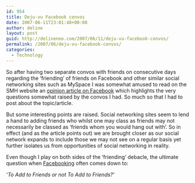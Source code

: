 ```yaml
---
id: 954
title: Deju-vu Facebook convos
date: 2007-06-11T23:01:48+00:00
author: deline
layout: post
guid: http://delineneo.com/2007/06/11/deju-vu-facebook-convos/
permalink: /2007/06/deju-vu-facebook-convos/
categories:
  - Technology
---
```

So after having two separate convos with friends on consecutive days regarding the &#8216;friending&#8217; of friends on Facebook and other similar social networking sites such as MySpace I was somewhat amused to read on the SMH website an [opinion article on Facebook](http://www.smh.com.au/news/opinion/a-poke-will-do-at-a-pinch-but-a-hug-from-a-friend-is-for-real/2007/06/10/1181414132402.html) which highlights the very questions somewhat raised by the convos I had. So much so that I had to post about the topic/article.

But some interesting points are raised. Social networking sites seem to lend a hand to adding friends who whilst one may class as friends may not necessarily be classed as &#8216;friends whom you would hang out with&#8217;. So in effect (and as the article points out) we are brought closer as our social network expands to include those we may not see on a regular basis yet further isolates us from opportunities of social networking in reality.

Even though I play on both sides of the &#8216;friending&#8217; debacle, the ultimate question when [Facebooking](http://www.urbandictionary.com/define.php?term=facebooking) often comes down to:
  
_&#8216;To Add to Friends or not To Add to Friends?&#8217;_